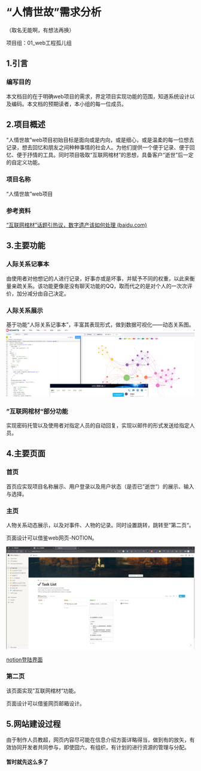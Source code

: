 # **“人情世故”需求分析**
（取名无能啊，有想法再换）

项目组：01_web工程孤儿组

## 1.引言

### 编写目的

本文档目的在于明确web项目的需求，界定项目实现功能的范围，知道系统设计以及编码。本文档的预期读者，本小组的每一位成员。

## 2.项目概述

“人情世故”web项目初始目标是面向或是内向，或是细心，或是温柔的每一位想去记录，想去回忆和朋友之间种种事情的社会人。为他们提供一个便于记录、便于回忆、便于抒情的工具。同时项目吸取“互联网棺材”的思想，具备客户“逝世”后一定的自定义功能。

### 项目名称

“人情世故”web项目

### 参考资料

[“互联网棺材”话题引热议，数字遗产该如何处理 (baidu.com)](https://baijiahao.baidu.com/s?id=1724988210485120657&wfr=spider&for=pc)

## 3.主要功能

### 人际关系记事本

由使用者对他想记的人进行记录，好事亦或是坏事，并赋予不同的权重，以此来衡量亲疏关系。该功能更像是没有聊天功能的QQ，取而代之的是对个人的一次次评价，加分减分由自己决定。

### 人际关系展示

基于功能“人际关系记事本”，丰富其表现形式，做到数据可视化——动态关系图。
![](前端网页设计借鉴/动态展示.png)


### ”互联网棺材“部分功能

实现密码托管以及使用者对指定人员的自动回复，实现以邮件的形式发送给指定人员。

## 4.主要页面

### 首页

首页应实现项目名称展示、用户登录以及用户状态（是否已”逝世“）的展示、输入与选择。

### 主页

人物关系动态展示，以及对事件、人物的记录。同时设置跳转，跳转至”第二页“。

页面设计可以借鉴web网页-NOTION。

![](前端网页设计借鉴/notion网页应用.png)

[notion登陆界面](https://www.notion.so/logout)

### 第二页

该页面实现”互联网棺材“功能。

页面设计可以借鉴网页邮箱设计。

## 5.网站建设过程
由于制作人员教超，网页内容尽可能在信息介绍方面详略得当，做到有的放矢，有效协同开发者共同参与，即使囧六，有组织，有计划的进行资源的管理与分配。

#### 暂时就先这么多了

